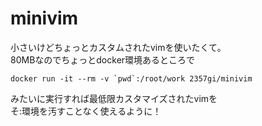 # minivim
小さいけどちょっとカスタムされたvimを使いたくて。  
80MBなのでちょっとdocker環境あるところで

```shell
docker run -it --rm -v `pwd`:/root/work 2357gi/minivim
```

みたいに実行すれば最低限カスタマイズされたvimを  
そ:環境を汚すことなく使えるように！


